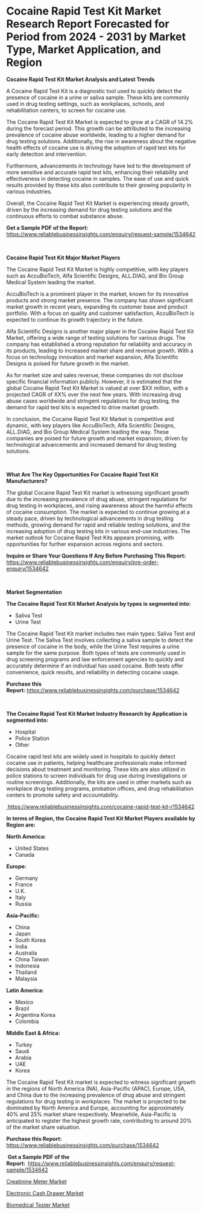 <p><h1>Cocaine Rapid Test Kit Market Research Report Forecasted for Period from 2024 -  2031 by Market Type, Market Application, and Region</h1></p><p><strong>Cocaine Rapid Test Kit Market Analysis and Latest Trends</strong></p>
<p><p>A Cocaine Rapid Test Kit is a diagnostic tool used to quickly detect the presence of cocaine in a urine or saliva sample. These kits are commonly used in drug testing settings, such as workplaces, schools, and rehabilitation centers, to screen for cocaine use.</p><p>The Cocaine Rapid Test Kit Market is expected to grow at a CAGR of 14.2% during the forecast period. This growth can be attributed to the increasing prevalence of cocaine abuse worldwide, leading to a higher demand for drug testing solutions. Additionally, the rise in awareness about the negative health effects of cocaine use is driving the adoption of rapid test kits for early detection and intervention.</p><p>Furthermore, advancements in technology have led to the development of more sensitive and accurate rapid test kits, enhancing their reliability and effectiveness in detecting cocaine in samples. The ease of use and quick results provided by these kits also contribute to their growing popularity in various industries.</p><p>Overall, the Cocaine Rapid Test Kit Market is experiencing steady growth, driven by the increasing demand for drug testing solutions and the continuous efforts to combat substance abuse.</p></p>
<p><strong>Get a Sample PDF of the Report:&nbsp;</strong> <a href="https://www.reliablebusinessinsights.com/enquiry/request-sample/1534642">https://www.reliablebusinessinsights.com/enquiry/request-sample/1534642</a></p>
<p>&nbsp;</p>
<p><strong>Cocaine Rapid Test Kit Major Market Players</strong></p>
<p><p>The Cocaine Rapid Test Kit Market is highly competitive, with key players such as AccuBioTech, Alfa Scientific Designs, ALL.DIAG, and Bio Group Medical System leading the market. </p><p>AccuBioTech is a prominent player in the market, known for its innovative products and strong market presence. The company has shown significant market growth in recent years, expanding its customer base and product portfolio. With a focus on quality and customer satisfaction, AccuBioTech is expected to continue its growth trajectory in the future.</p><p>Alfa Scientific Designs is another major player in the Cocaine Rapid Test Kit Market, offering a wide range of testing solutions for various drugs. The company has established a strong reputation for reliability and accuracy in its products, leading to increased market share and revenue growth. With a focus on technology innovation and market expansion, Alfa Scientific Designs is poised for future growth in the market.</p><p>As for market size and sales revenue, these companies do not disclose specific financial information publicly. However, it is estimated that the global Cocaine Rapid Test Kit Market is valued at over $XX million, with a projected CAGR of XX% over the next few years. With increasing drug abuse cases worldwide and stringent regulations for drug testing, the demand for rapid test kits is expected to drive market growth.</p><p>In conclusion, the Cocaine Rapid Test Kit Market is competitive and dynamic, with key players like AccuBioTech, Alfa Scientific Designs, ALL.DIAG, and Bio Group Medical System leading the way. These companies are poised for future growth and market expansion, driven by technological advancements and increased demand for drug testing solutions.</p></p>
<p>&nbsp;</p>
<p><strong>What Are The Key Opportunities For Cocaine Rapid Test Kit Manufacturers?</strong></p>
<p><p>The global Cocaine Rapid Test Kit market is witnessing significant growth due to the increasing prevalence of drug abuse, stringent regulations for drug testing in workplaces, and rising awareness about the harmful effects of cocaine consumption. The market is expected to continue growing at a steady pace, driven by technological advancements in drug testing methods, growing demand for rapid and reliable testing solutions, and the increasing adoption of drug testing kits in various end-use industries. The market outlook for Cocaine Rapid Test Kits appears promising, with opportunities for further expansion across regions and sectors.</p></p>
<p><strong>Inquire or Share Your Questions If Any Before Purchasing This Report:</strong> <a href="https://www.reliablebusinessinsights.com/enquiry/pre-order-enquiry/1534642">https://www.reliablebusinessinsights.com/enquiry/pre-order-enquiry/1534642</a></p>
<p>&nbsp;</p>
<p><strong>Market Segmentation</strong></p>
<p><strong>The Cocaine Rapid Test Kit Market Analysis by types is segmented into:</strong></p>
<p><ul><li>Saliva Test</li><li>Urine Test</li></ul></p>
<p><p>The Cocaine Rapid Test Kit market includes two main types: Saliva Test and Urine Test. The Saliva Test involves collecting a saliva sample to detect the presence of cocaine in the body, while the Urine Test requires a urine sample for the same purpose. Both types of tests are commonly used in drug screening programs and law enforcement agencies to quickly and accurately determine if an individual has used cocaine. Both tests offer convenience, quick results, and reliability in detecting cocaine usage.</p></p>
<p><strong>Purchase this Report:&nbsp;</strong><a href="https://www.reliablebusinessinsights.com/purchase/1534642">https://www.reliablebusinessinsights.com/purchase/1534642</a></p>
<p>&nbsp;</p>
<p><strong>The Cocaine Rapid Test Kit Market Industry Research by Application is segmented into:</strong></p>
<p><ul><li>Hospital</li><li>Police Station</li><li>Other</li></ul></p>
<p><p>Cocaine rapid test kits are widely used in hospitals to quickly detect cocaine use in patients, helping healthcare professionals make informed decisions about treatment and monitoring. These kits are also utilized in police stations to screen individuals for drug use during investigations or routine screenings. Additionally, the kits are used in other markets such as workplace drug testing programs, probation offices, and drug rehabilitation centers to promote safety and accountability.</p></p>
<p><a href="https://www.reliablebusinessinsights.com/cocaine-rapid-test-kit-r1534642">&nbsp;https://www.reliablebusinessinsights.com/cocaine-rapid-test-kit-r1534642</a></p>
<p><strong>In terms of Region, the Cocaine Rapid Test Kit Market Players available by Region are:</strong></p>
<p>
    <p> <strong> North America: </strong>
        <ul>
            <li>United States</li>
            <li>Canada</li>
        </ul>
        </p> 
    <p> <strong> Europe: </strong>
        <ul>
            <li>Germany</li>
            <li>France</li>
            <li>U.K.</li>
            <li>Italy</li>
            <li>Russia</li>
        </ul>
        </p> 
    <p> <strong> Asia-Pacific: </strong>
        <ul>
            <li>China</li>
            <li>Japan</li>
            <li>South Korea</li>
            <li>India</li>
            <li>Australia</li>
            <li>China Taiwan</li>
            <li>Indonesia</li>
            <li>Thailand</li>
            <li>Malaysia</li>
        </ul>
        </p> 
    <p> <strong> Latin America: </strong>
        <ul>
            <li>Mexico</li>
            <li>Brazil</li>
            <li>Argentina Korea</li>
            <li>Colombia</li>
        </ul>
        </p> 
    <p> <strong> Middle East & Africa: </strong>
        <ul>
            <li>Turkey</li>
            <li>Saudi</li>
            <li>Arabia</li>
            <li>UAE</li>
            <li>Korea</li>
        </ul>
    </p>
    </p>
<p><p>The Cocaine Rapid Test Kit market is expected to witness significant growth in the regions of North America (NA), Asia-Pacific (APAC), Europe, USA, and China due to the increasing prevalence of drug abuse and stringent regulations for drug testing in workplaces. The market is projected to be dominated by North America and Europe, accounting for approximately 40% and 25% market share respectively. Meanwhile, Asia-Pacific is anticipated to register the highest growth rate, contributing to around 20% of the market share valuation.</p></p>
<p><strong>Purchase this Report: </strong><a href="https://www.reliablebusinessinsights.com/purchase/1534642">https://www.reliablebusinessinsights.com/purchase/1534642</a></p>
<p>&nbsp;<strong>Get a Sample PDF of the Report:&nbsp;&nbsp;</strong><a href="https://www.reliablebusinessinsights.com/enquiry/request-sample/1534642">https://www.reliablebusinessinsights.com/enquiry/request-sample/1534642</a></p>
<p><strong></strong></p>
<p><p><a href="https://view.publitas.com/reportprime-1/creatinine-meter-market-share-market-analysis-growth-trends-forecasts-for-period-from-2024-2031/">Creatinine Meter Market</a></p><p><a href="https://github.com/LitzyGulgowski2023/Market-Research-Report-List-1/blob/main/electronic-cash-drawer-market.md">Electronic Cash Drawer Market</a></p><p><a href="https://view.publitas.com/reportprime-1/biomedical-tester-market-global-market-share-and-ranking-overall-sales-and-demand-forecast-2024-2031/">Biomedical Tester Market</a></p></p>